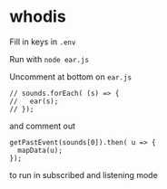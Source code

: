 # whodis

Fill in  keys in `.env`

Run with `node ear.js`

Uncomment at bottom on `ear.js`
```
// sounds.forEach( (s) => {
//   ear(s);
// });
```
and comment out
```
getPastEvent(sounds[0]).then( u => {
  mapData(u);
});
```

to run in subscribed and listening mode
